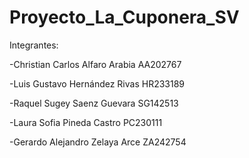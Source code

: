 # Proyecto_La_Cuponera_SV

Integrantes:

-Christian Carlos Alfaro Arabia AA202767

-Luis Gustavo Hernández Rivas HR233189

-Raquel Sugey Saenz Guevara SG142513

-Laura Sofia Pineda Castro PC230111

-Gerardo Alejandro Zelaya Arce ZA242754
